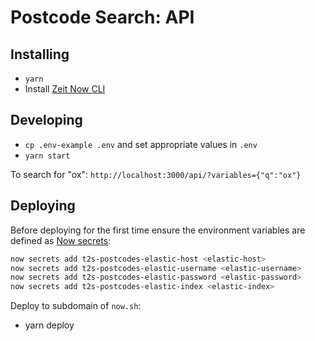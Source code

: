 # Postcode Search: API

## Installing

- `yarn`
- Install [Zeit Now CLI](https://zeit.co/download)

## Developing

- `cp .env-example .env` and set appropriate values in `.env`
- `yarn start`

To search for "ox": `http://localhost:3000/api/?variables={"q":"ox"}`

## Deploying

Before deploying for the first time ensure the environment variables are defined as [Now secrets](https://zeit.co/docs/v2/serverless-functions/env-and-secrets):

```bash
now secrets add t2s-postcodes-elastic-host <elastic-host>
now secrets add t2s-postcodes-elastic-username <elastic-username>
now secrets add t2s-postcodes-elastic-password <elastic-password>
now secrets add t2s-postcodes-elastic-index <elastic-index>
```

Deploy to subdomain of `now.sh`:

- yarn deploy
